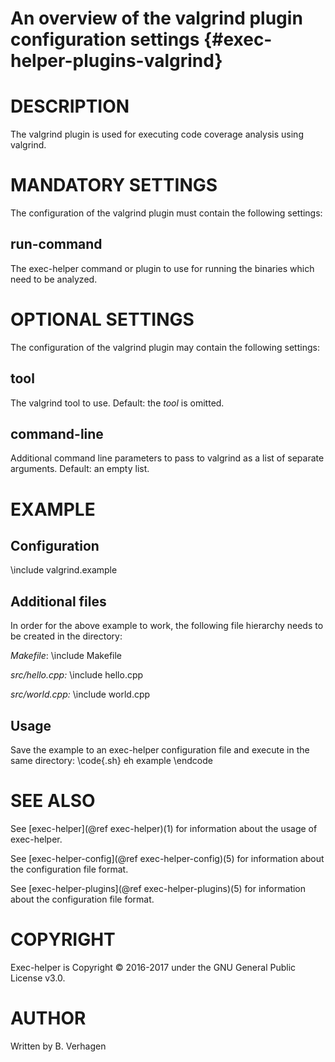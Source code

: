 An overview of the valgrind plugin configuration settings {#exec-helper-plugins-valgrind}
==========================================================

# DESCRIPTION
The valgrind plugin is used for executing code coverage analysis using valgrind.

# MANDATORY SETTINGS
The configuration of the valgrind plugin must contain the following settings:

## run-command
The exec-helper command or plugin to use for running the binaries which need to be analyzed.

# OPTIONAL SETTINGS
The configuration of the valgrind plugin may contain the following settings:

## tool
The valgrind tool to use. Default: the _tool_ is omitted.

## command-line
Additional command line parameters to pass to valgrind as a list of separate arguments. Default: an empty list.

# EXAMPLE
## Configuration
\include valgrind.example

## Additional files
In order for the above example to work, the following file hierarchy needs to be created in the directory:

_Makefile_:
\include Makefile

_src/hello.cpp:_
\include hello.cpp

_src/world.cpp:_
\include world.cpp

## Usage
Save the example to an exec-helper configuration file and execute in the same directory:
\code{.sh}
eh example
\endcode

# SEE ALSO
See [exec-helper](@ref exec-helper)(1) for information about the usage of exec-helper.

See [exec-helper-config](@ref exec-helper-config)(5) for information about the configuration file format.

See [exec-helper-plugins](@ref exec-helper-plugins)(5) for information about the configuration file format.

# COPYRIGHT
Exec-helper is Copyright &copy; 2016-2017 under the GNU General Public License v3.0.

# AUTHOR
Written by B. Verhagen
